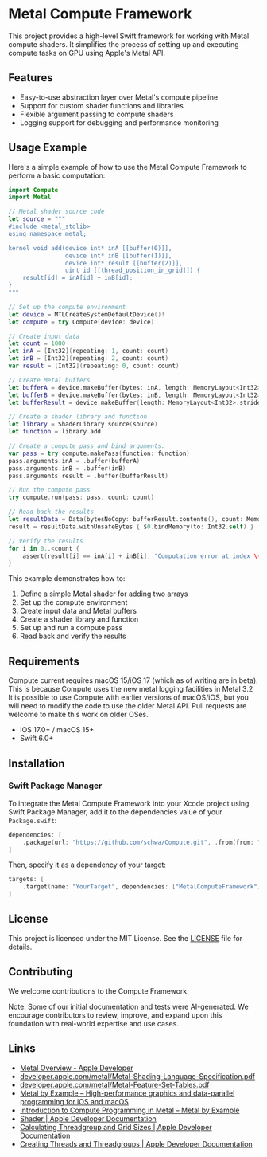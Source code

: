 # Metal Compute Framework

This project provides a high-level Swift framework for working with Metal compute shaders. It simplifies the process of setting up and executing compute tasks on GPU using Apple's Metal API.

## Features

- Easy-to-use abstraction layer over Metal's compute pipeline
- Support for custom shader functions and libraries
- Flexible argument passing to compute shaders
- Logging support for debugging and performance monitoring

## Usage Example

Here's a simple example of how to use the Metal Compute Framework to perform a basic computation:

```swift
import Compute
import Metal

// Metal shader source code
let source = """
#include <metal_stdlib>
using namespace metal;

kernel void add(device int* inA [[buffer(0)]],
                device int* inB [[buffer(1)]],
                device int* result [[buffer(2)]],
                uint id [[thread_position_in_grid]]) {
    result[id] = inA[id] + inB[id];
}
"""

// Set up the compute environment
let device = MTLCreateSystemDefaultDevice()!
let compute = try Compute(device: device)

// Create input data
let count = 1000
let inA = [Int32](repeating: 1, count: count)
let inB = [Int32](repeating: 2, count: count)
var result = [Int32](repeating: 0, count: count)

// Create Metal buffers
let bufferA = device.makeBuffer(bytes: inA, length: MemoryLayout<Int32>.stride * count, options: [])!
let bufferB = device.makeBuffer(bytes: inB, length: MemoryLayout<Int32>.stride * count, options: [])!
let bufferResult = device.makeBuffer(length: MemoryLayout<Int32>.stride * count, options: [])!

// Create a shader library and function
let library = ShaderLibrary.source(source)
let function = library.add

// Create a compute pass and bind arguments.
var pass = try compute.makePass(function: function)
pass.arguments.inA = .buffer(bufferA)
pass.arguments.inB = .buffer(inB)
pass.arguments.result = .buffer(bufferResult)

// Run the compute pass
try compute.run(pass: pass, count: count)

// Read back the results
let resultData = Data(bytesNoCopy: bufferResult.contents(), count: MemoryLayout<Int32>.stride * count, deallocator: .none)
result = resultData.withUnsafeBytes { $0.bindMemory(to: Int32.self) }

// Verify the results
for i in 0..<count {
    assert(result[i] == inA[i] + inB[i], "Computation error at index \(i)")
}
```

This example demonstrates how to:

1. Define a simple Metal shader for adding two arrays
2. Set up the compute environment
3. Create input data and Metal buffers
4. Create a shader library and function
5. Set up and run a compute pass
6. Read back and verify the results

## Requirements

Compute current requires macOS 15/iOS 17 (which as of writing are in beta). This is because Compute uses the new metal logging facilities in Metal 3.2 It is possible to use Compute with earlier versions of macOS/iOS, but you will need to modify the code to use the older Metal API. Pull requests are welcome to make this work on older OSes.

- iOS 17.0+ / macOS 15+
- Swift 6.0+

## Installation

### Swift Package Manager

To integrate the Metal Compute Framework into your Xcode project using Swift Package Manager, add it to the dependencies value of your `Package.swift`:

```swift
dependencies: [
    .package(url: "https://github.com/schwa/Compute.git", .from(from: "0.1"))
]
```

Then, specify it as a dependency of your target:

```swift
targets: [
    .target(name: "YourTarget", dependencies: ["MetalComputeFramework"]),
]
```

## License

This project is licensed under the MIT License. See the [LICENSE](LICENSE) file for details.

## Contributing

We welcome contributions to the Compute Framework.

Note: Some of our initial documentation and tests were AI-generated. We encourage contributors to review, improve, and expand upon this foundation with real-world expertise and use cases.

## Links

- [Metal Overview - Apple Developer](https://developer.apple.com/metal/)
- [developer.apple.com/metal/Metal-Shading-Language-Specification.pdf](https://developer.apple.com/metal/Metal-Shading-Language-Specification.pdf)
- [developer.apple.com/metal/Metal-Feature-Set-Tables.pdf](https://developer.apple.com/metal/Metal-Feature-Set-Tables.pdf)
- [Metal by Example – High-performance graphics and data-parallel programming for iOS and macOS](https://metalbyexample.com)
- [Introduction to Compute Programming in Metal – Metal by Example](https://metalbyexample.com/introduction-to-compute/)
- [Shader | Apple Developer Documentation](https://developer.apple.com/documentation/swiftui/shader)
- [Calculating Threadgroup and Grid Sizes | Apple Developer Documentation](https://developer.apple.com/documentation/metal/compute_passes/calculating_threadgroup_and_grid_sizes)
- [Creating Threads and Threadgroups | Apple Developer Documentation](https://developer.apple.com/documentation/metal/compute_passes/creating_threads_and_threadgroups)
